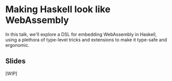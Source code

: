 # Making Haskell look like WebAssembly

In this talk, we'll explore a DSL for embedding WebAssembly in Haskell, using a plethora of type-level tricks and extensions to make it type-safe and ergonomic.

## Slides

\[WIP\]
